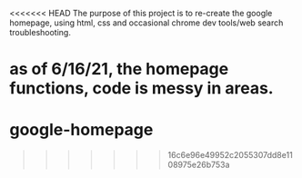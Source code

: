 <<<<<<< HEAD
The purpose of this project is to re-create the google homepage, using html, css and occasional chrome dev tools/web search troubleshooting.

as of 6/16/21, the homepage functions, code is messy in areas.
=======
# google-homepage
>>>>>>> 16c6e96e49952c2055307dd8e1108975e26b753a
